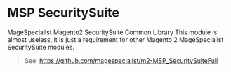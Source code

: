 # MSP SecuritySuite

MageSpecialist Magento2 SecuritySuite Common Library
This module is almost useless, it is just a requirement for other Magento 2 MageSpecialist SecuritySuite modules.

> See: https://github.com/magespecialist/m2-MSP_SecuritySuiteFull
